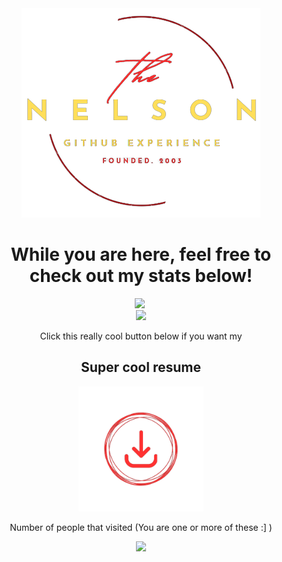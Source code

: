 <div align="center">
    <img src="https://raw.githubusercontent.com/NelsonDong41/NelsonDong41/master/assets/Logo.png">
</div>

<h1 align = 'center'>
While you are here, feel free to check out my stats below!
</h1>
<div align="center">
  <img src = 'https://github-readme-stats.vercel.app/api/top-langs/?username=NelsonDong41&exclude_repo=CS3200--RawMen&theme=github_dark_dimmed&bg_color=00000000&layout=donut'>
  <img>
  <br />
  <img src = "https://github-readme-stats.vercel.app/api?username=NelsonDong41&show_icons=true&theme=github_dark_dimmed&bg_color=00000000&hide_title=true&hide_rank=true"> </img>
  <br />
        <p> Click this really cool button below if you want my </p>
        <h2 align="center">Super cool resume</h2>
        <p align="center">
            <a href="https://raw.githubusercontent.com/NelsonDong41/NelsonDong41/master/assets/Resume.pdf" >
                <img src="https://raw.githubusercontent.com/NelsonDong41/NelsonDong41/master/assets/download.png" alt="Clickable Image" width = "200px">
            </a>
        </p>
</div>

<div align="center">
    <p>Number of people that visited (You are one or more of these :] )</p>
    <img src="https://profile-counter.glitch.me/Nelsondong41/count.svg" />
</div>
